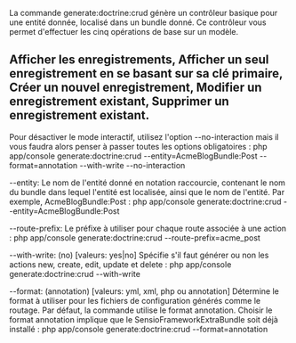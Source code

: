 La commande generate:doctrine:crud génère un contrôleur basique pour une entité donnée, localisé dans un bundle donné. Ce contrôleur vous permet d'effectuer les cinq opérations de base sur un modèle.

Afficher les enregistrements,
Afficher un seul enregistrement en se basant sur sa clé primaire,
Créer un nouvel enregistrement,
Modifier un enregistrement existant,
Supprimer un enregistrement existant.
---------------------------------------------------------------------------------------------

Pour désactiver le mode interactif, utilisez l'option --no-interaction mais il vous faudra alors penser à passer toutes les options obligatoires :
php app/console generate:doctrine:crud --entity=AcmeBlogBundle:Post --format=annotation --with-write --no-interaction

--entity: Le nom de l'entité donné en notation raccourcie, contenant le nom du bundle dans lequel l'entité est localisée, ainsi que le nom de l'entité. Par exemple, AcmeBlogBundle:Post :
php app/console generate:doctrine:crud --entity=AcmeBlogBundle:Post

--route-prefix: Le préfixe à utiliser pour chaque route associée à une action :
php app/console generate:doctrine:crud --route-prefix=acme_post

--with-write: (no) [valeurs: yes|no] Spécifie s'il faut générer ou non
les actions new, create, edit, update et delete :
php app/console generate:doctrine:crud --with-write

--format: (annotation) [valeurs: yml, xml, php ou annotation] Détermine le format à utiliser pour les fichiers de configuration générés comme le routage. Par défaut, la commande utilise le format annotation. Choisir le format annotation implique que le SensioFrameworkExtraBundle soit déjà installé :
php app/console generate:doctrine:crud --format=annotation